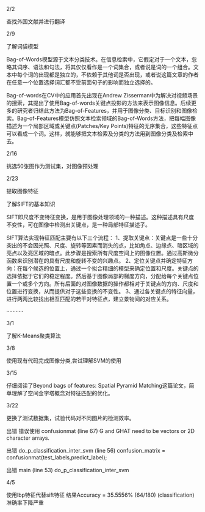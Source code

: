 2/2

查找外国文献并进行翻译

2/9

了解词袋模型

Bag-of-Words模型源于文本分类技术。在信息检索中，它假定对于一个文本，忽略其词序、语法和句法，将其仅仅看作是一个词集合，或者说是词的一个组合。文本中每个词的出现都是独立的，不依赖于其他词是否出现，或者说这篇文章的作者在任意一个位置选择词汇都不受前面句子的影响而独立选择的。

Bag-of-words在CV中的应用首先出现在Andrew Zisserman中为解决对视频场景的搜索，其提出了使用Bag-of-words关键点投影的方法来表示图像信息。后续更多的研究者归结此方法为Bag-of-Features，并用于图像分类、目标识别和图像检索。Bag-of-Features模型仿照文本检索领域的Bag-of-Words方法，把每幅图像描述为一个局部区域或关键点(Patches/Key Points)特征的无序集合，这些特征点可以看成一个词。这样，就能够把文本检索及分类的方法用到图像分类及检索中去。

2/16

挑选50张图作为测试集，对图像预处理



2/23

提取图像特征

了解SIFT的基本知识

SIFT即尺度不变特征变换，是用于图像处理领域的一种描述。这种描述具有尺度不变性，可在图像中检测出关键点，是一种局部特征描述子。

SIFT算法实现特征匹配主要有以下三个流程：
1、提取关键点：关键点是一些十分突出的不会因光照、尺度、旋转等因素而消失的点，比如角点、边缘点、暗区域的亮点以及亮区域的暗点。此步骤是搜索所有尺度空间上的图像位置。通过高斯微分函数来识别潜在的具有尺度和旋转不变的兴趣点。
2、定位关键点并确定特征方向：在每个候选的位置上，通过一个拟合精细的模型来确定位置和尺度。关键点的选择依据于它们的稳定程度。然后基于图像局部的梯度方向，分配给每个关键点位置一个或多个方向。所有后面的对图像数据的操作都相对于关键点的方向、尺度和位置进行变换，从而提供对于这些变换的不变性。
3、通过各关键点的特征向量，进行两两比较找出相互匹配的若干对特征点，建立景物间的对应关系。

···········

3/1

了解K-Means聚类算法

3/8

使用现有代码完成图像分类,尝试理解SVM的使用

3/15

仔细阅读了Beyond bags of features: Spatial Pyramid Matching这篇论文，简单理解了空间金字塔概念对特征匹配的优化。

3/22

更换了测试数据集，试验代码对不同图片的检测效率。

出错
错误使用 confusionmat (line 67)
G and GHAT need to be vectors or 2D character arrays.

出错 do_p_classification_inter_svm (line 56)
confusion_matrix = confusionmat(test_labels,predict_label);

出错 main (line 53)
do_p_classification_inter_svm

4/5

使用lbp特征代替sift特征
结果Accuracy = 35.5556% (64/180) (classification)准确率下降严重




